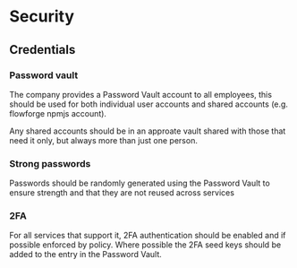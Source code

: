 # Security

## Credentials

### Password vault

The company provides a Password Vault account to all employees, this should be used for both individual user accounts and shared accounts (e.g. flowforge npmjs account).

Any shared accounts should be in an approate vault shared with those that need it only, but always more than just one person.

### Strong passwords

Passwords should be randomly generated using the Password Vault to ensure strength and that they are not reused across services

### 2FA

For all services that support it, 2FA authentication should be enabled and if possible enforced by policy. Where possible the 2FA seed keys should be added to the entry in the Password Vault.
